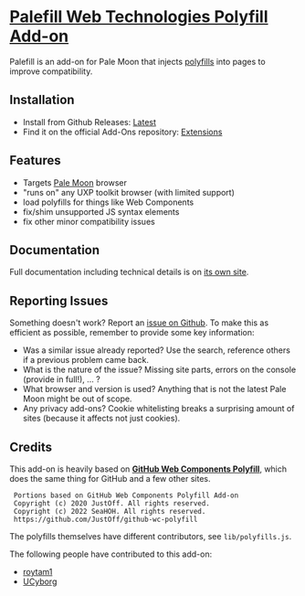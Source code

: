 # [Palefill Web Technologies Polyfill Add-on](https://martok.github.io/palefill/)

Palefill is an add-on for Pale Moon that injects [polyfills](https://en.wikipedia.org/wiki/Polyfill_(programming))
into pages to improve compatibility.

## Installation

 * Install from Github Releases: [Latest](https://github.com/martok/palefill/releases/latest)
 * Find it on the official Add-Ons repository: [Extensions](https://addons.palemoon.org/search/?terms=palefill)

## Features

  * Targets [Pale Moon](https://www.palemoon.org/) browser
  * "runs on" any UXP toolkit browser (with limited support)
  * load polyfills for things like Web Components
  * fix/shim unsupported JS syntax elements
  * fix other minor compatibility issues

## Documentation

Full documentation including technical details is on [its own site](https://martok.github.io/palefill/).

## Reporting Issues

Something doesn't work? Report an [issue on Github](https://github.com/martok/palefill/issues).
To make this as efficient as possible, remember to provide some key information:

 * Was a similar issue already reported? Use the search, reference others if a previous problem came back.
 * What is the nature of the issue? Missing site parts, errors on the console (provide in full!), ... ?
 * What browser and version is used? Anything that is not the latest Pale Moon might be out of scope.
 * Any privacy add-ons? Cookie whitelisting breaks a surprising amount of sites (because it affects not just cookies).

## Credits

This add-on is heavily based on [**GitHub Web Components Polyfill**](https://github.com/JustOff/github-wc-polyfill),
which does the same thing for GitHub and a few other sites.
```
 Portions based on GitHub Web Components Polyfill Add-on
 Copyright (c) 2020 JustOff. All rights reserved.
 Copyright (c) 2022 SeaHOH. All rights reserved.
 https://github.com/JustOff/github-wc-polyfill
```

The polyfills themselves have different contributors, see `lib/polyfills.js`.

The following people have contributed to this add-on:

  * [roytam1](https://github.com/roytam1)
  * [UCyborg](https://github.com/UCyborg)

